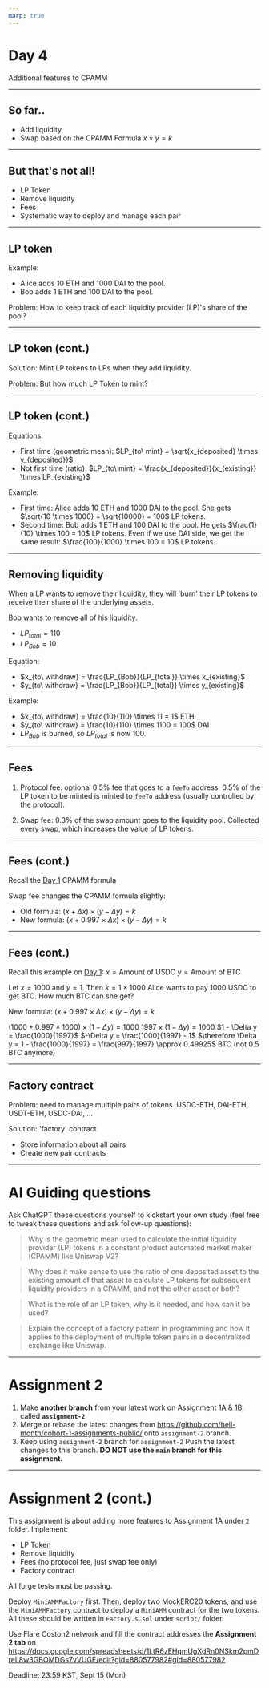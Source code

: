 ```yaml
---
marp: true
---
```


# Day 4

Additional features to CPAMM

---

## So far..

- Add liquidity
- Swap based on the CPAMM Formula $x \times y = k$

---

## But that's not all!

- LP Token
- Remove liquidity
- Fees
- Systematic way to deploy and manage each pair

---

## LP token

Example: 
- Alice adds 10 ETH and 1000 DAI to the pool.
- Bob adds 1 ETH and 100 DAI to the pool.

Problem: 
How to keep track of each liquidity provider (LP)'s share of the pool?

---

## LP token (cont.)

Solution:
Mint LP tokens to LPs when they add liquidity.

Problem:
But how much LP Token to mint?

---

## LP token (cont.)

Equations:
- First time (geometric mean): $LP_{to\ mint} = \sqrt{x_{deposited} \times y_{deposited}}$
- Not first time (ratio): $LP_{to\ mint} = \frac{x_{deposited}}{x_{existing}} \times LP_{existing}$

Example:
- First time: Alice adds 10 ETH and 1000 DAI to the pool. She gets $\sqrt{10 \times 1000} = \sqrt{10000} = 100$ LP tokens.
- Second time: Bob adds 1 ETH and 100 DAI to the pool. He gets $\frac{1}{10} \times 100 = 10$ LP tokens. Even if we use DAI side, we get the same result: $\frac{100}{1000} \times 100 = 10$ LP tokens.

---
<style scoped>
section {
  font-size: 22px;
}
</style>

## Removing liquidity

When a LP wants to remove their liquidity, they will 'burn' their LP tokens to receive their share of the underlying assets.

Bob wants to remove all of his liquidity.
- $LP_{total} = 110$
- $LP_{Bob} = 10$

Equation:
- $x_{to\ withdraw} = \frac{LP_{Bob}}{LP_{total}} \times x_{existing}$
- $y_{to\ withdraw} = \frac{LP_{Bob}}{LP_{total}} \times y_{existing}$

Example:
- $x_{to\ withdraw} = \frac{10}{110} \times 11 = 1$ ETH
- $y_{to\ withdraw} = \frac{10}{110} \times 1100 = 100$ DAI
- $LP_{Bob}$ is burned, so $LP_{total}$ is now 100.

---

## Fees

1. Protocol fee: optional 0.5% fee that goes to a `feeTo` address.
    0.5% of the LP token to be minted is minted to `feeTo` address (usually controlled by the protocol).

1. Swap fee: 0.3% of the swap amount goes to the liquidity pool.
    Collected every swap, which increases the value of LP tokens.

---

## Fees (cont.)

Recall the [Day 1](./Day1.md) CPAMM formula

Swap fee changes the CPAMM formula slightly:
- Old formula: $(x + \Delta x) \times (y - \Delta y) = k$
- New formula: $(x + 0.997 \times \Delta x) \times (y - \Delta y) = k$

---

## Fees (cont.)

Recall this example on [Day 1](./Day1.md):
$x = \text{Amount of USDC}$
$y = \text{Amount of BTC}$

Let $x = 1000$ and $y = 1$. Then $k = 1 \times 1000$
Alice wants to pay 1000 USDC to get BTC. How much BTC can she get?

New formula: $(x + 0.997 \times \Delta x) \times (y - \Delta y) = k$

$(1000 + 0.997 \times 1000) \times (1 - \Delta y) = 1000$
$1997 \times (1 - \Delta y) = 1000$
$1 - \Delta y = \frac{1000}{1997}$
$-\Delta y = \frac{1000}{1997} - 1$
$\therefore \Delta y = 1 - \frac{1000}{1997} = \frac{997}{1997} \approx 0.49925$ BTC (not 0.5 BTC anymore)

---

## Factory contract

Problem: need to manage multiple pairs of tokens.
USDC-ETH, DAI-ETH, USDT-ETH, USDC-DAI, ...

Solution: 'factory' contract
- Store information about all pairs
- Create new pair contracts

---

# AI Guiding questions
<style scoped>
section {
  font-size: 21px;
}
</style>
Ask ChatGPT these questions yourself to kickstart your own study (feel free to tweak these questions and ask follow-up questions):

> Why is the geometric mean used to calculate the initial liquidity provider (LP) tokens in a constant product automated market maker (CPAMM) like Uniswap V2?

> Why does it make sense to use the ratio of one deposited asset to the existing amount of that asset to calculate LP tokens for subsequent liquidity providers in a CPAMM, and not the other asset or both?

> What is the role of an LP token, why is it needed, and how can it be used?

> Explain the concept of a factory pattern in programming and how it applies to the deployment of multiple token pairs in a decentralized exchange like Uniswap.

---

# Assignment 2

1. Make **another branch** from your latest work on Assignment 1A & 1B, called **`assignment-2`**
2. Merge or rebase the latest changes from https://github.com/hell-month/cohort-1-assignments-public/ onto `assignment-2` branch.
3. Keep using `assignment-2` branch for `assignment-2` Push the latest changes to this branch. **DO NOT use the `main` branch for this assignment.**

---
<style scoped>
section {
  font-size: 21px;
}
</style>

# Assignment 2 (cont.)

This assignment is about adding more features to Assignment 1A under `2` folder. Implement:
- LP Token
- Remove liquidity
- Fees (no protocol fee, just swap fee only)
- Factory contract

All forge tests must be passing.

Deploy `MiniAMMFactory` first.
Then, deploy two MockERC20 tokens, and use the `MiniAMMFactory` contract to deploy a `MiniAMM` contract for the two tokens.
All these should be written in `Factory.s.sol` under `script/` folder.

Use Flare Coston2 network and fill the contract addresses the **Assignment 2 tab** on https://docs.google.com/spreadsheets/d/1LtR6zEHqmUgXdRn0NSkm2pmDreL8w3GBOMDGs7vVUGE/edit?gid=880577982#gid=880577982

Deadline: 23:59 KST, Sept 15 (Mon)
